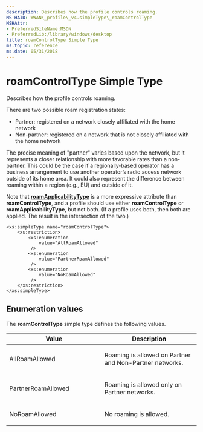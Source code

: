 ```yaml
---
description: Describes how the profile controls roaming.
MS-HAID: WWAN\_profile\_v4.simpleType\_roamControlType
MSHAttr:
- PreferredSiteName:MSDN
- PreferredLib:/library/windows/desktop
title: roamControlType Simple Type
ms.topic: reference
ms.date: 05/31/2018
---
```


# <span id="WWAN_profile_v4.simpleType_roamControlType"></span>roamControlType Simple Type

Describes how the profile controls roaming.

There are two possible roam registration states:

-   Partner: registered on a network closely affiliated with the home network
-   Non-partner: registered on a network that is not closely affiliated with the home network

The precise meaning of "partner" varies based upon the network, but it represents a closer relationship with more favorable rates than a non-partner. This could be the case if a regionally-based operator has a business arrangement to use another operator’s radio access network outside of its home area. It could also represent the difference between roaming within a region (e.g., EU) and outside of it.

Note that [**roamApplicabilityType**](simpletype-roamapplicabilitytype.md) is a more expressive attribute than **roamControlType**, and a profile should use either **roamControlType** or **roamApplicabilityType**, but not both. (If a profile uses both, then both are applied. The result is the intersection of the two.)

``` syntax
<xs:simpleType name="roamControlType">
    <xs:restriction>
        <xs:enumeration
            value="AllRoamAllowed"
         />
        <xs:enumeration
            value="PartnerRoamAllowed"
         />
        <xs:enumeration
            value="NoRoamAllowed"
         />
    </xs:restriction>
</xs:simpleType>
```

## Enumeration values

The **roamControlType** simple type defines the following values.

<table>
<colgroup>
<col style="width: 50%" />
<col style="width: 50%" />
</colgroup>
<thead>
<tr class="header">
<th>Value</th>
<th>Description</th>
</tr>
</thead>
<tbody>
<tr class="odd">
<td>AllRoamAllowed</td>
<td><p>Roaming is allowed on Partner and Non-Partner networks.</p></td>
</tr>
<tr class="even">
<td>PartnerRoamAllowed</td>
<td><p>Roaming is allowed only on Partner networks.</p></td>
</tr>
<tr class="odd">
<td>NoRoamAllowed</td>
<td><p>No roaming is allowed.</p></td>
</tr>
</tbody>
</table>

 

 



